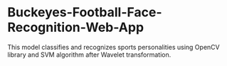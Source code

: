 # Buckeyes-Football-Face-Recognition-Web-App
This model classifies and recognizes sports personalities using OpenCV library and SVM algorithm after Wavelet transformation.
